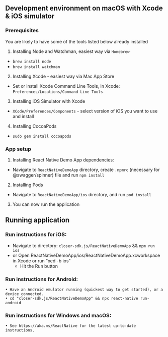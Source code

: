 ## Development environment on macOS with Xcode & iOS simulator
### Prerequisites
You are likely to have some of the tools listed below already installed
1. Installing Node and Watchman, easiest way via `Homebrew`
  - `brew install node`
  - `brew install watchman`
2. Installing Xcode - easiest way via Mac App Store
 - Set or install Xcode Command Line Tools, in Xcode: `Preferences/Locations/Command Line Tools`
3. Installing iOS Simulator with Xcode
 - `XCode/Preferences/Components` - select version of iOS you want to use and install
4. Installing CocoaPods
 - `sudo gem install cocoapods`
### App setup
1. Installing React Native Demo App dependencies: 
 - Navigate to `ReactNativeDemoApp` directory, create `.npmrc` (necessary for @swagger/spinner) file and run `npm install`
2. Installing Pods
 - Navigate to `ReactNativeDemoApp/ios` directory, and run `pod install`
3. You can now run the application

## Running application
### Run instructions for iOS:
  - Navigate to directory: `closer-sdk.js/ReactNativeDemoApp` && `npm run ios`
  - or Open ReactNativeDemoApp/ios/ReactNativeDemoApp.xcworkspace in Xcode or run "xed -b ios"
    - Hit the Run button

### Run instructions for Android:
    • Have an Android emulator running (quickest way to get started), or a device connected.
    • cd "closer-sdk.js/ReactNativeDemoApp" && npx react-native run-android

### Run instructions for Windows and macOS:
    • See https://aka.ms/ReactNative for the latest up-to-date instructions.
